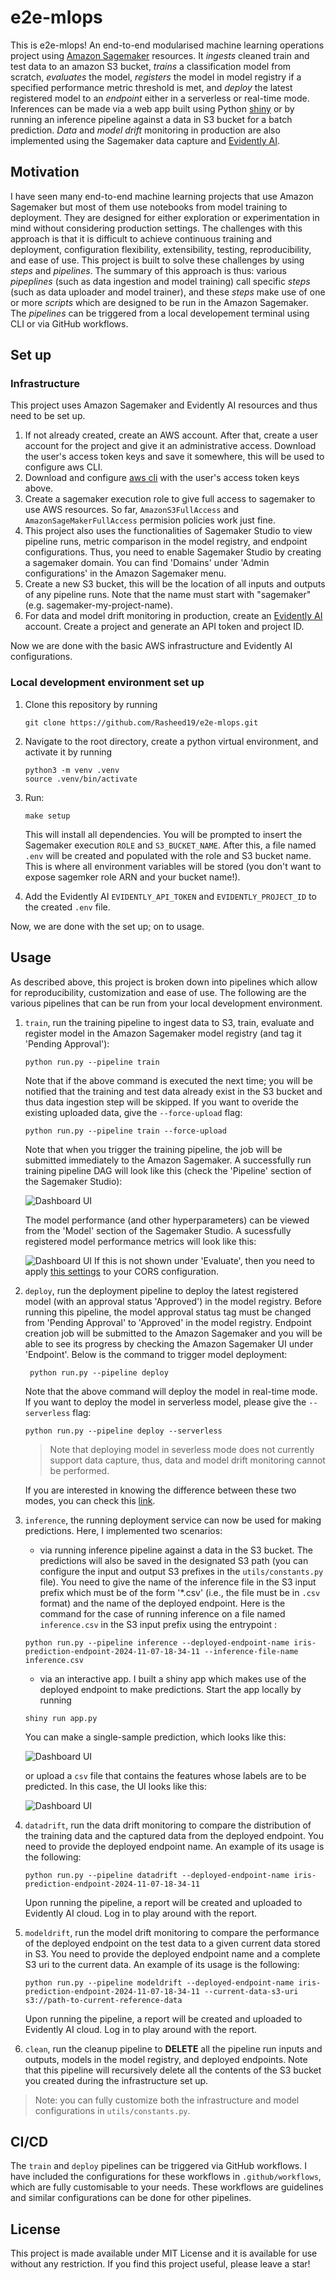 # e2e-mlops
This is e2e-mlops! An end-to-end modularised machine learning operations project using [Amazon Sagemaker](https://github.com/aws/sagemaker-python-sdk) resources. It _ingests_ cleaned train and test data to an amazon S3 bucket, _trains_ a classification model from scratch, _evaluates_ the model, _registers_ the model in model registry if a specified performance metric threshold is met, and _deploy_ the latest registered model to an _endpoint_ either in a serverless or real-time mode. Inferences can be made via a web app built using Python [shiny](https://shiny.posit.co/py/) or by running an inference pipeline against a data in S3 bucket for a batch prediction. _Data_ and _model_ _drift_ monitoring in production are also implemented using the Sagemaker data capture and [Evidently AI](evidentlyai.com).

## Motivation
I have seen many end-to-end machine learning projects that use Amazon Sagemaker but most of them use notebooks from model training to deployment. They are designed for either exploration or experimentation in mind without considering production settings. The challenges with this approach is that it is difficult to achieve continuous training and deployment, configuration flexibility, extensibility, testing, reproducibility, and ease of use. This project is built to solve these challenges by using _steps_ and _pipelines_. The summary of this approach is thus: various _pipeplines_ (such as data ingestion and model training) call specific _steps_ (such as data uploader and model trainer), and these _steps_ make use of one or more _scripts_ which are designed to be run in the Amazon Sagemaker. The _pipelines_ can be triggered from a local developement terminal using CLI or via GitHub workflows.


## Set up
### Infrastructure
This project uses Amazon Sagemaker and Evidently AI resources and thus need to be set up.

1. If not already created, create an AWS account. After that, create a user account for the project and give it an administrative access. Download the user's access token keys and save it somewhere, this will be used to configure aws CLI.
1. Download and configure [aws cli](https://docs.aws.amazon.com/cli/latest/userguide/getting-started-install.html) with the user's access token keys above.
1. Create a sagemaker execution role to give full access to sagemaker to use AWS resources. So far, `AmazonS3FullAccess` and `AmazonSageMakerFullAccess` permision policies work just fine.
1. This project also uses the functionalities of Sagemaker Studio to view pipeline runs, metric comparison in the model registry, and endpoint configurations. Thus, you need to enable Sagemaker Studio by creating a sagemaker domain. You can find 'Domains' under 'Admin configurations' in the Amazon Sagemaker menu.
1. Create a  new S3 bucket, this will be the location of all inputs and outputs of any pipeline runs. Note that the name must start with "sagemaker" (e.g. sagemaker-my-project-name).
1. For data and model drift monitoring in production, create an  [Evidently AI](evidentlyai.com) account. Create a project and generate an API token and project ID.

Now we are done with the basic AWS infrastructure and Evidently AI configurations.


### Local development environment set up
1. Clone this repository by running
    ```
    git clone https://github.com/Rasheed19/e2e-mlops.git
    ```
1. Navigate to the root directory, create a python virtual environment, and activate it by running
    ```
    python3 -m venv .venv
    source .venv/bin/activate
    ```
1. Run:
    ```
    make setup
    ```
    This will install all dependencies. You will be prompted to insert the Sagemaker execution `ROLE` and `S3_BUCKET_NAME`. After this, a file named `.env` will be created and populated with the role and S3 bucket name. This is where all environment variables will be stored (you don't want to expose sagemker role ARN and your bucket name!).

1. Add the Evidently AI `EVIDENTLY_API_TOKEN` and  `EVIDENTLY_PROJECT_ID` to the created `.env` file.

Now, we are done with the set up; on to usage.

## Usage
As described above, this project is broken down into pipelines which allow for reproducibility, customization and ease of use. The following are the various pipelines that can be run from your local development environment.

1. `train`, run the training pipeline to ingest data to S3, train, evaluate and register model in the Amazon Sagemaker model registry (and tag it 'Pending Approval'):
    ```
    python run.py --pipeline train
    ```
    Note that if the above command is executed the next time; you will be notified that the training and test data already exist in the S3 bucket and thus data ingestion step will be skipped. If you want to overide the existing uploaded data, give the `--force-upload` flag:
    ```
    python run.py --pipeline train --force-upload
    ```
    Note that when you trigger the training pipeline, the job will be submitted immediately to the Amazon Sagemaker. A successfully run training pipeline DAG will look like this (check the 'Pipeline' section of the Sagemaker Studio):

    ![Dashboard UI](assets/training_pipeline.png)

    The model performance (and other hyperparameters) can be viewed from the 'Model' section of the Sagemaker Studio. A sucessfully registered model performance metrics will look like this:

    ![Dashboard UI](assets/performance_metrics.png)
    If this is not shown under 'Evaluate', then you need to apply [this settings](https://stackoverflow.com/questions/78433959/sagemaker-custom-model-metrics-from-eval-pipeline-step) to your CORS configuration.

1. `deploy`, run the deployment pipeline to deploy the latest registered model (with an approval status 'Approved') in the model registry. Before running this pipeline, the model approval status tag must be changed from 'Pending Approval' to 'Approved' in the model registry. Endpoint creation job will be submitted to the Amazon Sagemaker and you will be able to see its progress by checking the Amazon Sagemaker UI under 'Endpoint'. Below is the command to trigger model deployment:
   ```
    python run.py --pipeline deploy
    ```
    Note that the above command will deploy the model in real-time mode. If you want to deploy the model in serverless model, please give the `--serverless` flag:
    ```
    python run.py --pipeline deploy --serverless
    ```
    > Note that deploying model in severless mode does not currently support data capture, thus, data and model drift monitoring cannot be performed.

    If you are interested in knowing the difference between these two modes, you can check this [link](https://docs.aws.amazon.com/sagemaker/latest/dg/deploy-model.html).

1. `inference`, the running deployment service can now be used for making predictions. Here, I implemented two scenarios:

    - via running inference pipeline against a data in the S3 bucket. The predictions will also be saved in the designated S3 path (you can configure the input and output S3 prefixes in the `utils/constants.py` file). You need to give the name of the inference file in the S3 input prefix which must be of the form '*.csv' (i.e., the file must be in `.csv` format) and the name of the deployed endpoint. Here is the command for the case of running inference on a file named `inference.csv` in the S3 input prefix using the entrypoint :
    ```
    python run.py --pipeline inference --deployed-endpoint-name iris-prediction-endpoint-2024-11-07-18-34-11 --inference-file-name inference.csv
    ```

    - via an interactive app. I built a shiny app which makes use of the deployed endpoint to make predictions. Start the app locally by running
    ```
    shiny run app.py
    ```
    You can make a single-sample prediction, which looks like this:

    ![Dashboard UI](assets/dashboard_ui.png)

    or upload a `csv` file that contains the features whose labels are to be predicted. In this case, the UI looks like this:

    ![Dashboard UI](assets/dashboard_ui_2.png)

1. `datadrift`, run the data drift monitoring to compare the distribution of the training data and the captured data from the deployed endpoint. You need to provide the deployed endpoint name. An example of its usage is the following:
    ```
    python run.py --pipeline datadrift --deployed-endpoint-name iris-prediction-endpoint-2024-11-07-18-34-11
    ```
    Upon running the pipeline, a report will be created and uploaded to Evidently AI cloud. Log in to play around with the report.

1. `modeldrift`, run the model drift monitoring to compare the performance of the deployed endpoint on the test data to a given current data stored in S3. You need to provide the deployed endpoint name and  a complete S3 uri to the current data. An example of its usage is the following:
    ```
    python run.py --pipeline modeldrift --deployed-endpoint-name iris-prediction-endpoint-2024-11-07-18-34-11 --current-data-s3-uri s3://path-to-current-reference-data
    ```
    Upon running the pipeline, a report will be created and uploaded to Evidently AI cloud. Log in to play around with the report.

1. `clean`, run the cleanup pipeline to **DELETE** all the pipeline run inputs and outputs, models in the model registry, and deployed endpoints. Note that this pipeline will recursively delete all the contents of the S3 bucket you created during the infrastructure set up.

> Note: you can fully customize both the infrastructure and model configurations in `utils/constants.py`.

## CI/CD
The `train` and `deploy` pipelines can be triggered via GitHub workflows. I have included the configurations for these workflows in `.github/workflows`, which are fully customisable to your needs. These workflows are guidelines and similar configurations can be done for other pipelines.

## License
This project is made available under MIT License and it is available for use without any restriction. If you find this project useful, please leave a star!
